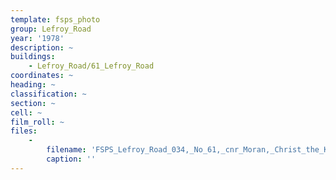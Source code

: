 ```yaml
---
template: fsps_photo
group: Lefroy_Road
year: '1978'
description: ~
buildings:
    - Lefroy_Road/61_Lefroy_Road
coordinates: ~
heading: ~
classification: ~
section: ~
cell: ~
film_roll: ~
files:
    -
        filename: 'FSPS_Lefroy_Road_034,_No_61,_cnr_Moran,_Christ_the_King_school,_20-7-M,_1978.png'
        caption: ''
---
```

